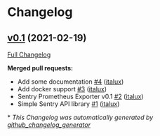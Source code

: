 # Changelog

## [v0.1](https://github.com/italux/sentry-prometheus-exporter/tree/v0.1) (2021-02-19)

[Full Changelog](https://github.com/italux/sentry-prometheus-exporter/compare/1bf7b07c407f60dc25b734b58383ba7f381eb865...v0.1)

**Merged pull requests:**

- Add some documentation [\#4](https://github.com/italux/sentry-prometheus-exporter/pull/4) ([italux](https://github.com/italux))
- Add docker support [\#3](https://github.com/italux/sentry-prometheus-exporter/pull/3) ([italux](https://github.com/italux))
- Sentry Prometheus Exporter v0.1 [\#2](https://github.com/italux/sentry-prometheus-exporter/pull/2) ([italux](https://github.com/italux))
- Simple Sentry API library [\#1](https://github.com/italux/sentry-prometheus-exporter/pull/1) ([italux](https://github.com/italux))



\* *This Changelog was automatically generated by [github_changelog_generator](https://github.com/github-changelog-generator/github-changelog-generator)*
